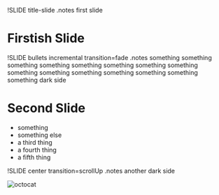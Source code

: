 !SLIDE title-slide
.notes first slide

# Firstish Slide #

!SLIDE bullets incremental transition=fade
.notes something something something something something something something something something something something something something something something dark side

# Second Slide #

* something
* something else
* a third thing
* a fourth thing
* a fifth thing

!SLIDE center transition=scrollUp
.notes another dark side

![octocat](octocat.png)
